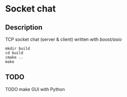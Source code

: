 # Socket chat

## Description

TCP socket chat (server & client) written with *boost/asio*

```
mkdir build
cd build
cmake ..
make
```
## TODO
TODO make GUI with Python
